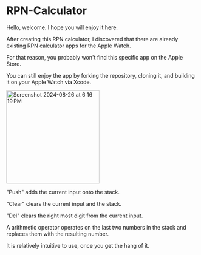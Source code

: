 # RPN-Calculator

Hello, welcome. I hope you will enjoy it here. 

After creating this RPN calculator, I discovered that there are already existing RPN calculator apps for the Apple Watch. 

For that reason, you probably won't find this specific app on the Apple Store. 

You can still enjoy the app by forking the repository, cloning it, and building it on your Apple Watch via Xcode.

<img width="245" alt="Screenshot 2024-08-26 at 6 16 19 PM" src="https://github.com/user-attachments/assets/36d1f15d-f0f8-4cc9-993e-174877eac56a">

"Push" adds the current input onto the stack.

"Clear" clears the current input and the stack.

"Del" clears the right most digit from the current input.

A arithmetic operator operates on the last two numbers in the stack and replaces them with the resulting number. 

It is relatively intuitive to use, once you get the hang of it.
